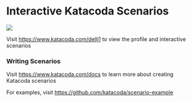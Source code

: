 # Interactive Katacoda Scenarios

[![](http://shields.katacoda.com/katacoda/dellj1/count.svg)](https://www.katacoda.com/dellj1 "Get your profile on Katacoda.com")

Visit https://www.katacoda.com/dellj1 to view the profile and interactive scenarios

### Writing Scenarios
Visit https://www.katacoda.com/docs to learn more about creating Katacoda scenarios

For examples, visit https://github.com/katacoda/scenario-example
